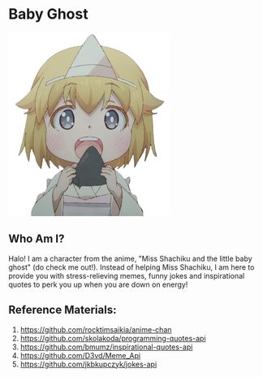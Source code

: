 # Baby Ghost
<img src="https://github.com/Sia-WRWD/Baby-Ghost-MelbHack/blob/main/hungry.png" alt="avatar.png">

## Who Am I?
Halo! I am a character from the anime, "Miss Shachiku and the little baby ghost" (do check me out!). Instead of helping Miss Shachiku, I am here to provide you with stress-relieving memes, funny jokes and inspirational quotes to perk you up when you are down on energy!

## Reference Materials:
1. https://github.com/rocktimsaikia/anime-chan
2. https://github.com/skolakoda/programming-quotes-api
3. https://github.com/bmumz/inspirational-quotes-api
4. https://github.com/D3vd/Meme_Api
5. https://github.com/jkbkupczyk/jokes-api
